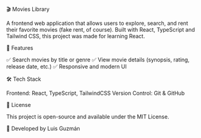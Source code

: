 🎬 Movies Library

A frontend web application that allows users to explore, search, and rent their favorite movies (fake rent, of course). Built with React, TypeScript and Tailwind CSS, this project was made for learning React.

🚀 Features

✅ Search movies by title or genre
✅ View movie details (synopsis, rating, release date, etc.)
✅ Responsive and modern UI

🛠️ Tech Stack

Frontend: React, TypeScript, TailwindCSS
Version Control: Git & GitHub

📄 License

This project is open-source and available under the MIT License.

🚀 Developed by Luis Guzmán